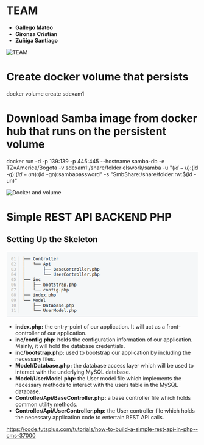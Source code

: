 # TEAM

* **Gallego Mateo**
* **Gironza Cristian**
* **Zuñiga Santiago**

![TEAM](https://www.google.com/url?sa=i&url=https%3A%2F%2Fenterprisersproject.com%2Farticle%2F2020%2F7%2Fdevops-great-teams&psig=AOvVaw2vK-o9-30bm5X9qHt6vF6b&ust=1649200461799000&source=images&cd=vfe&ved=0CAcQjRxqFwoTCJixhdPE-_YCFQAAAAAdAAAAABAJ)

# Create docker volume that persists
docker volume create sdexam1


# Download Samba image from docker hub that runs on the persistent volume
docker run -d -p 139:139 -p 445:445 --hostname samba-db -e TZ=America/Bogota -v sdexam1:/share/folder elswork/samba -u "$(id -u):$(id -g):$(id -un):$(id -gn):sambapassword" -s "SmbShare:/share/folder:rw:$(id -un)"

![Docker and volume](https://static.packt-cdn.com/products/9781787125230/graphics/assets/5f3a0690-1315-4540-9950-55179a4a1574.png)

# Simple REST API BACKEND PHP
## Setting Up the Skeleton

![Skeleton PHP](https://github.com/Legendary-Overlord/sd-exam1/blob/master/resources/Skeleton.png)

* **index.php:** the entry-point of our application. It will act as a front-controller of our application.
* **inc/config.php:** holds the configuration information of our application. Mainly, it will hold the database credentials.
* **inc/bootstrap.php:** used to bootstrap our application by including the necessary files.
* **Model/Database.php:** the database access layer which will be used to interact with the underlying MySQL database.
* **Model/UserModel.php:** the User model file which implements the necessary methods to interact with the users table in the MySQL database.
* **Controller/Api/BaseController.php:** a base controller file which holds common utility methods.
* **Controller/Api/UserController.php:** the User controller file which holds the necessary application code to entertain REST API calls.


https://code.tutsplus.com/tutorials/how-to-build-a-simple-rest-api-in-php--cms-37000
